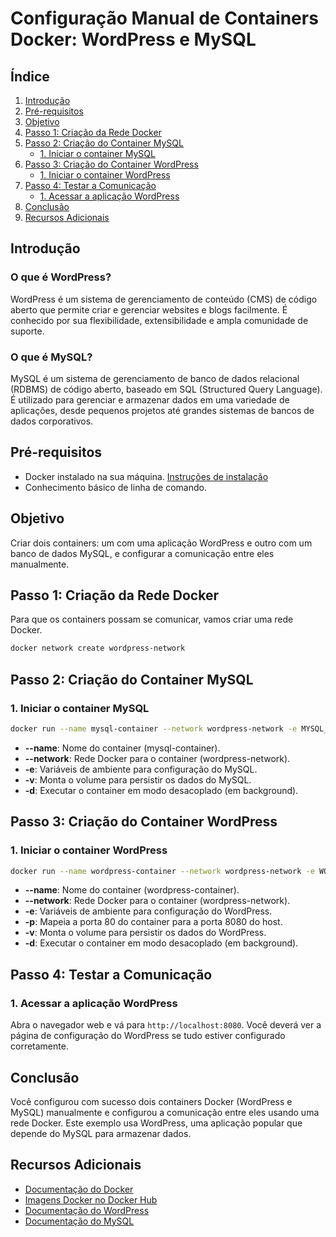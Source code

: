 
# Configuração Manual de Containers Docker: WordPress e MySQL

## Índice
1. [Introdução](#introdução)
2. [Pré-requisitos](#pré-requisitos)
3. [Objetivo](#objetivo)
4. [Passo 1: Criação da Rede Docker](#passo-1-criação-da-rede-docker)
5. [Passo 2: Criação do Container MySQL](#passo-2-criação-do-container-mysql)
    - [1. Iniciar o container MySQL](#1-iniciar-o-container-mysql)
6. [Passo 3: Criação do Container WordPress](#passo-3-criação-do-container-wordpress)
    - [1. Iniciar o container WordPress](#1-iniciar-o-container-wordpress)
7. [Passo 4: Testar a Comunicação](#passo-4-testar-a-comunicação)
    - [1. Acessar a aplicação WordPress](#1-acessar-a-aplicação-wordpress)
8. [Conclusão](#conclusão)
9. [Recursos Adicionais](#recursos-adicionais)

## Introdução
### O que é WordPress?
WordPress é um sistema de gerenciamento de conteúdo (CMS) de código aberto que permite criar e gerenciar websites e blogs facilmente. É conhecido por sua flexibilidade, extensibilidade e ampla comunidade de suporte.

### O que é MySQL?
MySQL é um sistema de gerenciamento de banco de dados relacional (RDBMS) de código aberto, baseado em SQL (Structured Query Language). É utilizado para gerenciar e armazenar dados em uma variedade de aplicações, desde pequenos projetos até grandes sistemas de bancos de dados corporativos.

## Pré-requisitos
- Docker instalado na sua máquina. [Instruções de instalação](https://docs.docker.com/get-docker/)
- Conhecimento básico de linha de comando.

## Objetivo
Criar dois containers: um com uma aplicação WordPress e outro com um banco de dados MySQL, e configurar a comunicação entre eles manualmente.

## Passo 1: Criação da Rede Docker
Para que os containers possam se comunicar, vamos criar uma rede Docker.

```bash
docker network create wordpress-network
```

## Passo 2: Criação do Container MySQL

### 1. Iniciar o container MySQL
```bash
docker run --name mysql-container --network wordpress-network -e MYSQL_ROOT_PASSWORD=root_password -e MYSQL_DATABASE=my_database -e MYSQL_USER=user -e MYSQL_PASSWORD=user_password -v mysql_data:/var/lib/mysql -d mysql:5.7
```
- **--name**: Nome do container (mysql-container).
- **--network**: Rede Docker para o container (wordpress-network).
- **-e**: Variáveis de ambiente para configuração do MySQL.
- **-v**: Monta o volume para persistir os dados do MySQL.
- **-d**: Executar o container em modo desacoplado (em background).

## Passo 3: Criação do Container WordPress

### 1. Iniciar o container WordPress
```bash
docker run --name wordpress-container --network wordpress-network -e WORDPRESS_DB_HOST=mysql-container -e WORDPRESS_DB_USER=user -e WORDPRESS_DB_PASSWORD=user_password -e WORDPRESS_DB_NAME=my_database -p 8080:80 -v wordpress_data:/var/www/html -d wordpress:latest
```
- **--name**: Nome do container (wordpress-container).
- **--network**: Rede Docker para o container (wordpress-network).
- **-e**: Variáveis de ambiente para configuração do WordPress.
- **-p**: Mapeia a porta 80 do container para a porta 8080 do host.
- **-v**: Monta o volume para persistir os dados do WordPress.
- **-d**: Executar o container em modo desacoplado (em background).

## Passo 4: Testar a Comunicação

### 1. Acessar a aplicação WordPress
Abra o navegador web e vá para `http://localhost:8080`. Você deverá ver a página de configuração do WordPress se tudo estiver configurado corretamente.

## Conclusão
Você configurou com sucesso dois containers Docker (WordPress e MySQL) manualmente e configurou a comunicação entre eles usando uma rede Docker. Este exemplo usa WordPress, uma aplicação popular que depende do MySQL para armazenar dados.

## Recursos Adicionais
- [Documentação do Docker](https://docs.docker.com/)
- [Imagens Docker no Docker Hub](https://hub.docker.com/)
- [Documentação do WordPress](https://wordpress.org/support/)
- [Documentação do MySQL](https://dev.mysql.com/doc/)
